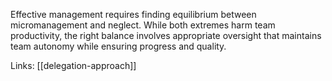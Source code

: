 Effective management requires finding equilibrium between micromanagement and neglect. While both extremes harm team productivity, the right balance involves appropriate oversight that maintains team autonomy while ensuring progress and quality.

Links: [[delegation-approach]]